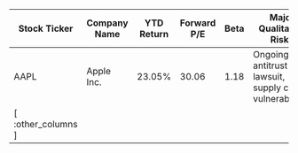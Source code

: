 | Stock Ticker | Company Name | YTD Return | Forward P/E | Beta | Major Qualitative Risks                                 | Final Risk Suitability Score |
|--------------|--------------|------------|-------------|------|-------------------------------------------------------|------------------------------|
| AAPL         | Apple Inc.   | 23.05%     | 30.06       | 1.18 | Ongoing antitrust lawsuit, supply chain vulnerabilities | 6                            |
| [ :other_columns ]                                                      |                                   |